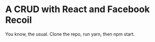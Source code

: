 # A CRUD with React and Facebook Recoil

You know, the usual. Clone the repo, run yarn, then npm start.